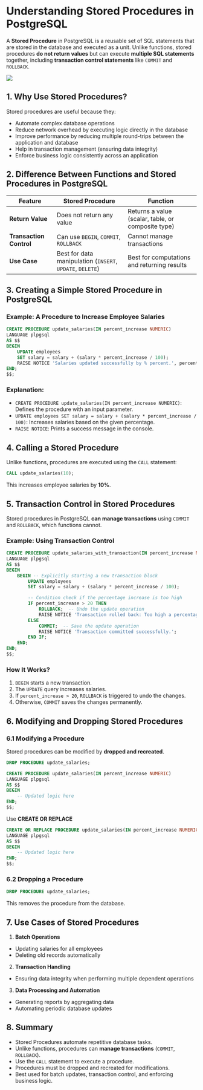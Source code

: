 # Understanding Stored Procedures in PostgreSQL
A **Stored Procedure** in PostgreSQL is a reusable set of SQL statements that are stored in the database and executed as a unit. Unlike functions, stored procedures **do not return values** but can execute **multiple SQL statements** together, including **transaction control statements** like `COMMIT` and `ROLLBACK`.  

[![](https://markdown-videos-api.jorgenkh.no/youtube/OqrwTHCFItA)](https://youtu.be/OqrwTHCFItA)

## 1. Why Use Stored Procedures?
Stored procedures are useful because they:  
* Automate complex database operations  
* Reduce network overhead by executing logic directly in the database  
* Improve performance by reducing multiple round-trips between the application and database  
* Help in transaction management (ensuring data integrity)  
* Enforce business logic consistently across an application

## 2. Difference Between Functions and Stored Procedures in PostgreSQL

| Feature              | Stored Procedure | Function |
|----------------------|----------------|----------|
| **Return Value**     | Does not return any value | Returns a value (scalar, table, or composite type) |
| **Transaction Control** | Can use `BEGIN`, `COMMIT`, `ROLLBACK` | Cannot manage transactions |
| **Use Case**        | Best for data manipulation (`INSERT`, `UPDATE`, `DELETE`) | Best for computations and returning results |

## 3. Creating a Simple Stored Procedure in PostgreSQL
### Example: A Procedure to Increase Employee Salaries
```sql
CREATE PROCEDURE update_salaries(IN percent_increase NUMERIC)
LANGUAGE plpgsql
AS $$
BEGIN
    UPDATE employees
    SET salary = salary + (salary * percent_increase / 100);
    RAISE NOTICE 'Salaries updated successfully by % percent.', percent_increase;
END;
$$;
```

### Explanation:
- `CREATE PROCEDURE update_salaries(IN percent_increase NUMERIC)`: Defines the procedure with an input parameter.  
- `UPDATE employees SET salary = salary + (salary * percent_increase / 100)`: Increases salaries based on the given percentage.  
- `RAISE NOTICE`: Prints a success message in the console.

## 4. Calling a Stored Procedure
Unlike functions, procedures are executed using the `CALL` statement:
```sql
CALL update_salaries(10);
```

This increases employee salaries by **10%**.

## 5. Transaction Control in Stored Procedures
Stored procedures in PostgreSQL **can manage transactions** using `COMMIT` and `ROLLBACK`, which functions cannot.  

### Example: Using Transaction Control
```sql
CREATE PROCEDURE update_salaries_with_transaction(IN percent_increase NUMERIC)
LANGUAGE plpgsql
AS $$
BEGIN
    BEGIN -- Explicitly starting a new transaction block
        UPDATE employees
        SET salary = salary + (salary * percent_increase / 100);

        -- Condition check if the percentage increase is too high
        IF percent_increase > 20 THEN
            ROLLBACK;  -- Undo the update operation
            RAISE NOTICE 'Transaction rolled back: Too high a percentage!';
        ELSE
            COMMIT;  -- Save the update operation
            RAISE NOTICE 'Transaction committed successfully.';
        END IF;
    END;
END;
$$;
```

### How It Works? 
1. `BEGIN` starts a new transaction.  
2. The `UPDATE` query increases salaries.  
3. If `percent_increase > 20`, `ROLLBACK` is triggered to undo the changes.  
4. Otherwise, `COMMIT` saves the changes permanently.

## 6. Modifying and Dropping Stored Procedures

### 6.1 Modifying a Procedure
Stored procedures can be modified by **dropped and recreated**.
```sql
DROP PROCEDURE update_salaries;

CREATE PROCEDURE update_salaries(IN percent_increase NUMERIC)
LANGUAGE plpgsql
AS $$
BEGIN
    -- Updated logic here
END;
$$;
```

Use **CREATE OR REPLACE**
```sql
CREATE OR REPLACE PROCEDURE update_salaries(IN percent_increase NUMERIC)
LANGUAGE plpgsql
AS $$
BEGIN
    -- Updated logic here
END;
$$;
```

### 6.2 Dropping a Procedure
```sql
DROP PROCEDURE update_salaries;
```

This removes the procedure from the database.

## 7. Use Cases of Stored Procedures
1. **Batch Operations**  
- Updating salaries for all employees  
- Deleting old records automatically  

2. **Transaction Handling**  
- Ensuring data integrity when performing multiple dependent operations  

3. **Data Processing and Automation**  
- Generating reports by aggregating data  
- Automating periodic database updates

## 8. Summary
* Stored Procedures automate repetitive database tasks.  
* Unlike functions, procedures can **manage transactions** (`COMMIT`, `ROLLBACK`).  
* Use the `CALL` statement to execute a procedure.  
* Procedures must be dropped and recreated for modifications.  
* Best used for batch updates, transaction control, and enforcing business logic.